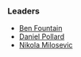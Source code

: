### Leaders

* [Ben Fountain](mailto:)
* [Daniel Pollard](mailto:)
* [Nikola Milosevic](mailto:nikola.milosevic@owasp.org)
